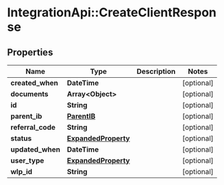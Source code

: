 # IntegrationApi::CreateClientResponse

## Properties
Name | Type | Description | Notes
------------ | ------------- | ------------- | -------------
**created_when** | **DateTime** |  | [optional] 
**documents** | **Array&lt;Object&gt;** |  | [optional] 
**id** | **String** |  | [optional] 
**parent_ib** | [**ParentIB**](ParentIB.md) |  | [optional] 
**referral_code** | **String** |  | [optional] 
**status** | [**ExpandedProperty**](ExpandedProperty.md) |  | [optional] 
**updated_when** | **DateTime** |  | [optional] 
**user_type** | [**ExpandedProperty**](ExpandedProperty.md) |  | [optional] 
**wlp_id** | **String** |  | [optional] 


